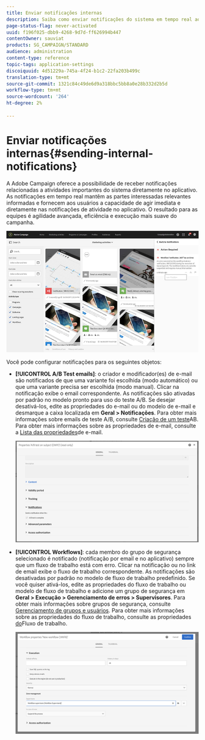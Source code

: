 ```yaml
---
title: Enviar notificações internas
description: Saiba como enviar notificações do sistema em tempo real aos usuários do Adobe Campaign.
page-status-flag: never-activated
uuid: f196f025-dbb9-4268-9d7d-ff626994b447
contentOwner: sauviat
products: SG_CAMPAIGN/STANDARD
audience: administration
content-type: reference
topic-tags: application-settings
discoiquuid: 4d51229a-745a-4f24-b1c2-22fa203b499c
translation-type: tm+mt
source-git-commit: 1321c84c49de6d9a318bbc5bb8a0e28b332d2b5d
workflow-type: tm+mt
source-wordcount: '264'
ht-degree: 2%

---
```



# Enviar notificações internas{#sending-internal-notifications}

A Adobe Campaign oferece a possibilidade de receber notificações relacionadas a atividades importantes do sistema diretamente no aplicativo. As notificações em tempo real mantêm as partes interessadas relevantes informadas e fornecem aos usuários a capacidade de agir imediata e diretamente nas notificações de atividade no aplicativo. O resultado para as equipes é agilidade avançada, eficiência e execução mais suave do campanha.

![](assets/pulse_3.png)

Você pode configurar notificações para os seguintes objetos:

* **[!UICONTROL A/B Test emails]**: o criador e modificador(es) de e-mail são notificados de que uma variante foi escolhida (modo automático) ou que uma variante precisa ser escolhida (modo manual). Clicar na notificação exibe o email correspondente. As notificações são ativadas por padrão no modelo pronto para uso do teste A/B. Se desejar desativá-los, edite as propriedades do e-mail ou do modelo de e-mail e desmarque a caixa localizada em **Geral > Notificações**. Para obter mais informações sobre emails de teste A/B, consulte [Criação de um teste](../../channels/using/designing-an-a-b-test-email.md)AB. Para obter mais informações sobre as propriedades de e-mail, consulte a [Lista das propriedades](../../administration/using/configuring-email-channel.md#list-of-email-properties)de e-mail.

   ![](assets/pulse_2.png)

* **[!UICONTROL Workflows]**: cada membro do grupo de segurança selecionado é notificado (notificação por email e no aplicativo) sempre que um fluxo de trabalho está com erro. Clicar na notificação ou no link de email exibe o fluxo de trabalho correspondente. As notificações são desativadas por padrão no modelo de fluxo de trabalho predefinido. Se você quiser ativá-los, edite as propriedades do fluxo de trabalho ou modelo de fluxo de trabalho e adicione um grupo de segurança em **Geral > Execução > Gerenciamento de erros > Supervisores**. Para obter mais informações sobre grupos de segurança, consulte [Gerenciamento de grupos e usuários](../../administration/using/managing-groups-and-users.md). Para obter mais informações sobre as propriedades do fluxo de trabalho, consulte as propriedades [do](../../automating/using/managing-execution-options.md)Fluxo de trabalho.

   ![](assets/pulse_1.png)
